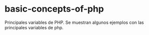 # basic-concepts-of-php
Principales variables de PHP.
Se muestran algunos ejemplos con las principales variables de php.

